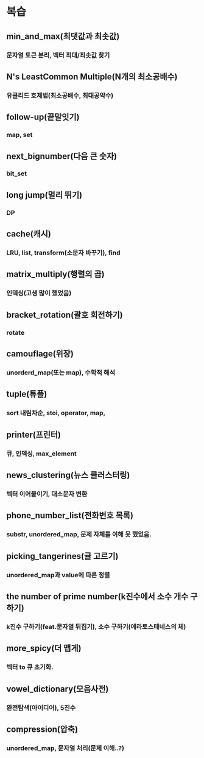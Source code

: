 # 복습
## min_and_max(최댓값과 최솟값)
### 문자열 토큰 분리, 벡터 최대/최솟값 찾기

## N's LeastCommon Multiple(N개의 최소공배수)
### 유클리드 호제법(최소공배수, 최대공약수)

## follow-up(끝말잇기)
### map, set

## next_bignumber(다음 큰 숫자)
### bit_set

## long jump(멀리 뛰기)
### DP

## cache(캐시)
### LRU, list, transform(소문자 바꾸기), find

## matrix_multiply(행렬의 곱)
### 인덱싱(고생 많이 했었음)

## bracket_rotation(괄호 회전하기)
### rotate

## camouflage(위장)
### unorderd_map(또는 map), 수학적 해석

## tuple(튜플)
### sort 내림차순, stoi, operator, map, 

## printer(프린터)
### 큐, 인덱싱, max_element

## news_clustering(뉴스 클러스터링)
### 벡터 이어붙이기, 대소문자 변환

## phone_number_list(전화번호 목록)
### substr, unordered_map, 문제 자체를 이해 못 했었음.

## picking_tangerines(귤 고르기)
### unordered_map과 value에 따른 정렬

## the number of prime number(k진수에서 소수 개수 구하기)
### k진수 구하기(feat.문자열 뒤집기), 소수 구하기(에라토스테네스의 체)

## more_spicy(더 맵게)
### 벡터 to 큐 초기화.

## vowel_dictionary(모음사전)
### 완전탐색(아이디어), 5진수

## compression(압축)
### unordered_map, 문자열 처리(문제 이해..?)